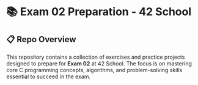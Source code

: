 # 📚 Exam 02 Preparation - 42 School

## 📋 Repo Overview

This repository contains a collection of exercises and practice projects designed to prepare for **Exam 02** at 42 School. The focus is on mastering core C programming concepts, algorithms, and problem-solving skills essential to succeed in the exam.

